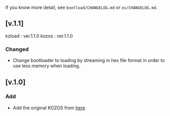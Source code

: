 If you know more detail, see `bootload/CHANGELOG.md` or `os/CHANGELOG.md`.

## [v.1.1]
kzload : ver.1.1.0
kozos  : ver.1.1.0
### Changed
- Change bootloader to loading by streaming in hex file format in order to use less memory when loading.

## [v.1.0]
### Add
- Add the original KOZOS from [here](https://github.com/envzhu/kozosbook-pic/tree/master/12)


